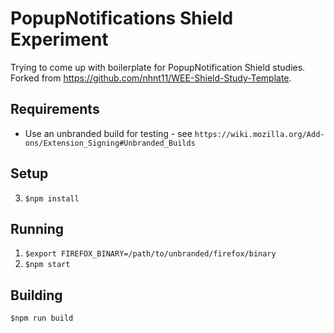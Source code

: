 # PopupNotifications Shield Experiment
Trying to come up with boilerplate for PopupNotification Shield studies. Forked from https://github.com/nhnt11/WEE-Shield-Study-Template.

## Requirements
- Use an unbranded build for testing - see `https://wiki.mozilla.org/Add-ons/Extension_Signing#Unbranded_Builds`

## Setup
3. `$npm install`

## Running
1. `$export FIREFOX_BINARY=/path/to/unbranded/firefox/binary`
3. `$npm start`

## Building
`$npm run build`
